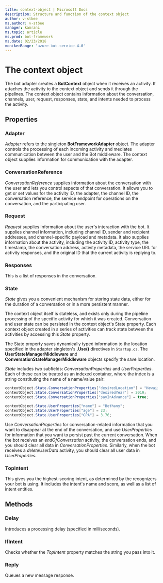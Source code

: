 ```yaml
---
title: context-object | Microsoft Docs
description: Structure and function of the context object
author: v-stbee
ms.author: v-stbee
manager: kamrani
ms.topic: article
ms.prod: bot-framework
ms.date: 02/23/2018
monikerRange: 'azure-bot-service-4.0'
---
```


# The context object
The bot adapter creates a **BotContext** object when it receives an activity. It attaches the activity to the context object and sends it through the pipelines. The context object contains information about the conversation, channels, user, request, responses, state, and intents needed to process the activity.

## Properties

### Adapter
*Adapter* refers to the singleton **BotFrameworkAdapter** object. The adapter controls the processing of each incoming activity and mediates communication between the user and the Bot middleware. The context object supplies information for communication with the adapter.

### ConversationReference
*ConversationReference* supplies information about the conversation with the user and lets you control aspects of that conversation. It allows you to get or set values for the activity ID, the adapter, the channel ID, the conversation reference, the service endpoint for operations on the conversation, and the participating user.

### Request
*Request* supplies information about the user's interaction with the bot. It supplies channel information, including channel ID, sender and recipient addresses, and channel-specific payload and metadata. It also supplies information about the activity, including the activity ID, activity type, the timestamp, the conversation address, activity metadata, the service URL for activity responses, and the original ID that the current activity is replying to.

### Responses
This is a list of responses in the conversation.

### State
*State* gives you a convenient mechanism for storing state data, either for the duration of a conversation or in a more persistent manner.

The context object itself is stateless, and exists only during the pipeline processing of the specific activity for which it was created. Conversation and user state can be persisted in the context object's State property. Each context object created in a series of activities can track state between the activities by accessing this *State* property.

The State property saves dynamically typed information to the location specified in the adapter singleton's **.Use()** directives in `Startup.cs`. The **UserStateManagerMiddleware** and **ConversationStateManagerMiddleware** objects specify the save location.

*State* includes two subfields: *ConversationProperties* and *UserProperties*. Each of these can be treated as an indexed container, where the index is a string constituting the name of a name/value pair:

```cs
contextObject.State.ConversationProperties["desiredLocation"] = "Hawaii";
contextObject.State.ConversationProperties["desiredYear"] = 2019;
contextObject.State.ConversationProperties["payInAdvance"] = true;

contextObject.State.UserProperties["name"] = "Bethany";
contextObject.State.UserProperties["age"] = 23;
contextObject.State.UserProperties["GPA"] = 3.76;
```

Use *ConversationProperties* for conversation-related information that you want to disappear at the end of the conversation, and use *UserProperties* for information that you want to persist past the current conversation. When the bot receives an *endOfConversation* activity, the conversation ends, and you should clear all data in *ConversationProperties*. Similarly, when the bot receives a *deleteUserData* activity, you should clear all user data in *UserProperties*.

### TopIntent
This gives you the highest-scoring intent, as determined by the recognizers your bot is using. It includes the intent's name and score, as well as a list of intent entities.

## Methods

### **Delay**
Introduces a processing delay (specified in milliseconds).

### **IfIntent**
Checks whether the *TopIntent* property matches the string you pass into it.

### **Reply**
Queues a new message response.
